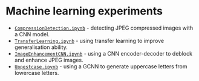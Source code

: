 # Machine learning experiments

- [`CompressionDetection.ipynb`](CompressionDetection.ipynb) - detecting JPEG compressed images with a CNN model.
- [`TransferLearning.ipynb`](TransferLearning.ipynb) - using transfer learning to improve generalisation ability.
- [`ImageEnhancementCNN.ipynb`](ImageEnhancementCNN.ipynb) - using a CNN encoder-decoder to deblock and enhance JPEG images.
- [`Uppestcase.ipynb`](Uppestcase.ipynb) - using a GCNN to generate uppercase letters from lowercase letters.
